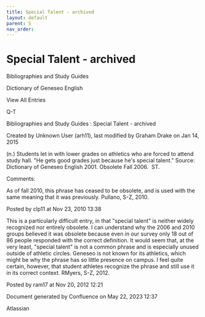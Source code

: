 ```yaml
---
title: Special Talent - archived
layout: default
parent: S
nav_order:
---
```


# Special Talent - archived

Bibliographies and Study Guides

Dictionary of Geneseo English

View All Entries

Q-T

Bibliographies and Study Guides : Special Talent - archived

Created by  Unknown User (arh11), last modified by  Graham Drake on Jan 14, 2015

(n.) Students let in with lower grades on athletics who are forced to attend study hall. &quot;He gets good grades just because he's special talent.&quot; Source: Dictionary of Geneseo English 2001. Obsolete Fall 2006.  ST.

Comments:

As of fall 2010, this phrase has ceased to be obsolete, and is used with the same meaning that it was previously. Pullano, S-Z, 2010.

Posted by clp11 at Nov 23, 2010 13:38

This is a particularly difficult entry, in that &quot;special talent&quot; is neither widely recognized nor entirely obsolete. I can understand why the 2006 and 2010 groups believed it was obsolete because even in our survey only 18 out of 86 people responded with the correct definition. It would seem that, at the very least, &quot;special talent&quot; is not a common phrase and is especially unused outside of athletic circles. Geneseo is not known for its athletics, which might be why the phrase has so little presence on campus. I feel quite certain, however, that student athletes recognize the phrase and still use it in its correct context. RMyers, S-Z, 2012.

Posted by ram17 at Nov 20, 2012 12:21

Document generated by Confluence on May 22, 2023 12:37

Atlassian
